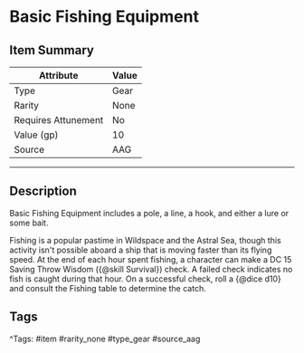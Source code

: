 # Basic Fishing Equipment

## Item Summary

| Attribute            | Value                        |
|----------------------|------------------------------|
| Type                 | Gear |
| Rarity               | None             |
| Requires Attunement  | No                |
| Value (gp)           | 10    |
| Source               | AAG |

---

## Description

Basic Fishing Equipment includes a pole, a line, a hook, and either a lure or some bait.

Fishing is a popular pastime in Wildspace and the Astral Sea, though this activity isn't possible aboard a ship that is moving faster than its flying speed. At the end of each hour spent fishing, a character can make a DC 15 Saving Throw Wisdom ({@skill Survival}) check. A failed check indicates no fish is caught during that hour. On a successful check, roll a {@dice d10} and consult the Fishing table to determine the catch.

## Tags

^Tags: #item #rarity_none #type_gear #source_aag